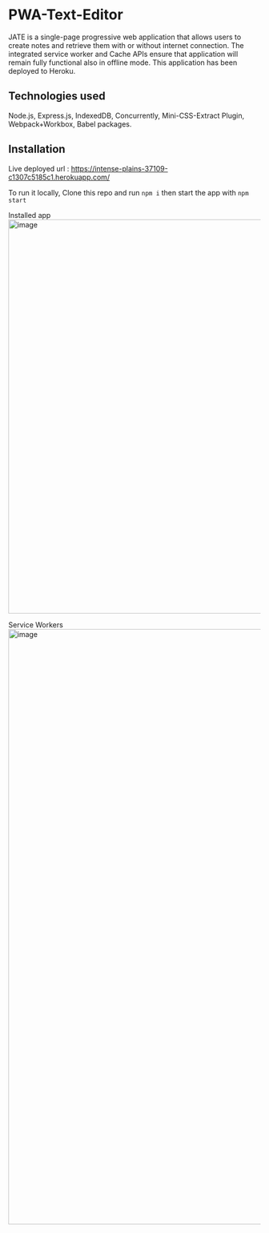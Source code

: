 # PWA-Text-Editor

JATE is a single-page progressive web application that allows users to create notes and retrieve them with or without internet connection. The integrated service worker and Cache APIs ensure that application will remain fully functional also in offline mode. This application has been deployed to Heroku.

## Technologies used
Node.js, Express.js, IndexedDB, Concurrently, Mini-CSS-Extract Plugin, Webpack+Workbox, Babel packages. 

## Installation 
Live deployed url : https://intense-plains-37109-c1307c5185c1.herokuapp.com/

To run it locally, 
Clone this repo and run ```npm i``` then start the app with ```npm start```


Installed app 
<img width="787" alt="image" src="https://github.com/Lishakuinkel/PWA-Text-Editor/assets/130411719/decc190a-5daa-4575-bb58-f4b2976a2022">

Service Workers 
<img width="1189" alt="image" src="https://github.com/Lishakuinkel/PWA-Text-Editor/assets/130411719/e68f413f-3661-44b9-b8c1-d982de78bcac">

